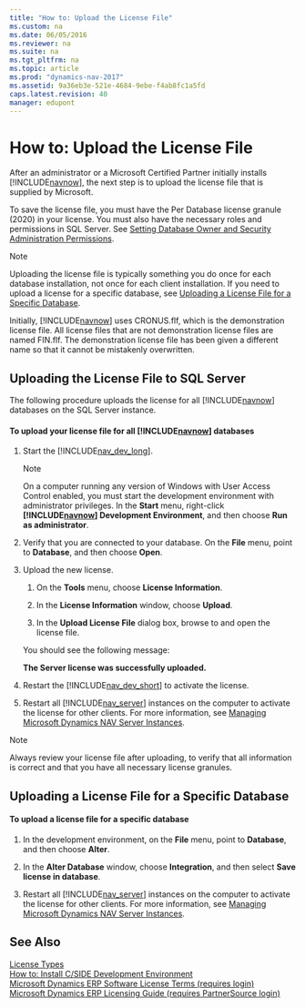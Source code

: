 ```yaml
---
title: "How to: Upload the License File"
ms.custom: na
ms.date: 06/05/2016
ms.reviewer: na
ms.suite: na
ms.tgt_pltfrm: na
ms.topic: article
ms.prod: "dynamics-nav-2017"
ms.assetid: 9a36eb3e-521e-4684-9ebe-f4ab8fc1a5fd
caps.latest.revision: 40
manager: edupont
---
```

# How to: Upload the License File
After an administrator or a Microsoft Certified Partner initially installs [!INCLUDE[navnow](includes/navnow_md.md)], the next step is to upload the license file that is supplied by Microsoft.  

 To save the license file, you must have the Per Database license granule \(2020\) in your license. You must also have the necessary roles and permissions in SQL Server. See [Setting Database Owner and Security Administration Permissions](Setting-Database-Owner-and-Security-Administration-Permissions.md).  

> [!NOTE]  
>  Uploading the license file is typically something you do once for each database installation, not once for each client installation. If you need to upload a license for a specific database, see [Uploading a License File for a Specific Database](How-to--Upload-the-License-File.md#UploadtoDatabase).  

 Initially, [!INCLUDE[navnow](includes/navnow_md.md)] uses CRONUS.flf, which is the demonstration license file. All license files that are not demonstration license files are named FIN.flf. The demonstration license file has been given a different name so that it cannot be mistakenly overwritten.  

## Uploading the License File to SQL Server  
 The following procedure uploads the license for all [!INCLUDE[navnow](includes/navnow_md.md)] databases on the SQL Server instance.  

#### To upload your license file for all [!INCLUDE[navnow](includes/navnow_md.md)] databases  

1.  Start the [!INCLUDE[nav_dev_long](includes/nav_dev_long_md.md)].  

    > [!NOTE]  
    >  On a computer running any version of Windows with User Access Control enabled, you must start the development environment with administrator privileges. In the **Start** menu, right-click **[!INCLUDE[navnow](includes/navnow_md.md)] Development Environment**, and then choose **Run as administrator**.  

2.  Verify that you are connected to your database. On the **File** menu, point to **Database**, and then choose **Open**.  

3.  Upload the new license.  

    1.  On the **Tools** menu, choose **License Information**.  

    2.  In the **License Information** window, choose **Upload**.  

    3.  In the **Upload License File** dialog box, browse to and open the license file.  

     You should see the following message:  

     **The Server license was successfully uploaded.**  

4.  Restart the [!INCLUDE[nav_dev_short](includes/nav_dev_short_md.md)] to activate the license.  

5.  Restart all [!INCLUDE[nav_server](includes/nav_server_md.md)] instances on the computer to activate the license for other clients. For more information, see [Managing Microsoft Dynamics NAV Server Instances](Managing-Microsoft-Dynamics-NAV-Server-Instances.md).  

> [!NOTE]  
>  Always review your license file after uploading, to verify that all information is correct and that you have all necessary license granules.  

##  <a name="UploadtoDatabase"></a> Uploading a License File for a Specific Database  

#### To upload a license file for a specific database  

1.  In the development environment, on the **File** menu, point to **Database**, and then choose **Alter**.  

2.  In the **Alter Database** window, choose **Integration**, and then select **Save license in database**.  

3.  Restart all [!INCLUDE[nav_server](includes/nav_server_md.md)] instances on the computer to activate the license for other clients. For more information, see [Managing Microsoft Dynamics NAV Server Instances](Managing-Microsoft-Dynamics-NAV-Server-Instances.md).  

## See Also  
 [License Types](License-Types.md)   
 [How to: Install C/SIDE Development Environment](How-to--Install-C-SIDE-Development-Environment.md)   
 [Microsoft Dynamics ERP Software License Terms (requires login)](http://go.microsoft.com/fwlink/?LinkId=247426)   
 [Microsoft Dynamics ERP Licensing Guide (requires PartnerSource login)](http://go.microsoft.com/fwlink/?LinkID=318024)
